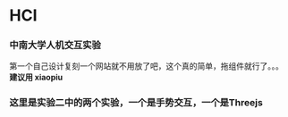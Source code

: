 # HCI

### 中南大学人机交互实验

第一个自己设计复刻一个网站就不用放了吧，这个真的简单，拖组件就行了。。。 
**建议用 xiaopiu**

### 这里是实验二中的两个实验，一个是手势交互，一个是Threejs
